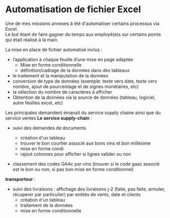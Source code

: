 # Automatisation de fichier Excel
Une de mes missions annexes à été d'automatiser certains processus via Excel.  
Le but étant de faire gagner du temps aux employé(e)s sur certains points qui était réalisé à la main.
   
La mise en place de fichier automatisé inclus :  
- l’application à chaque feuille d’une mise en page adaptée    
  - Mise en forme conditionnelle  
  - définition/cadrage de la données dans des tableaux   
 - le traitement et la manipulation de la données  
  - conversion de type de données (exemple: texte vers date, texte vers nombre, ajout de pourcentage et de signes monétaires, etc)  
  - la sélection du nombre de caractères à afficher   
- Obtention de la données via la source de données (tableau, logiciel, autre feuilles excel, etc)  
   
     
Les principales demandent émanait du service supply chaine ainsi que du service ventes 
**Le service supply-chain** :
- suivi des demandes de documents
  - création d'un tableau 
  - trouver le bon courtier associé aux bons vins et bon millésime
  - mise en forme condi
  - rajout colonnes pour afficher si lignes valider ou non 

- classement des codes GAAc par vins (trouver si le code gaac associé est le bon ou non; si pas bon mise en forme conditionnel)


**transporteur** :
- suivi des livraisons : affichage des livraisons j-2 (faite, pas faite, annuler, récuperer par particulier) par entités de vents, date et clients
  - création d'un tableau 
  - traitement de la données
  - mise en forme conditionnelle
 
